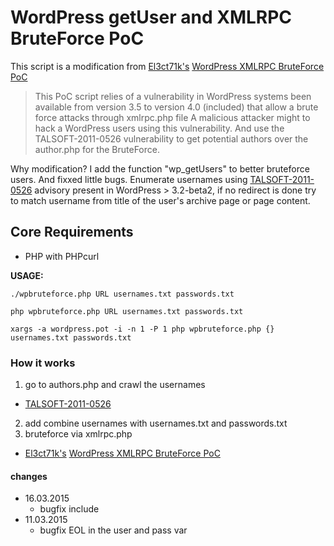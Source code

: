WordPress getUser and XMLRPC BruteForce PoC
===========

This script is a modification from [El3ct71k's](https://github.com/El3ct71k) [WordPress XMLRPC BruteForce PoC](https://github.com/El3ct71k/WordPress-XMLRPC-BruteForce-PoC)
> This PoC script relies of a vulnerability in WordPress systems been available from version 3.5 to version 4.0 (included) that allow a brute force attacks through xmlrpc.php file A malicious attacker might to hack a WordPress users using this vulnerability. And use the TALSOFT-2011-0526 vulnerability to get potential authors over the author.php for the BruteForce.


Why modification? I add the function "wp_getUsers" to better bruteforce users. And fixxed little bugs. Enumerate usernames using [TALSOFT-2011-0526](http://seclists.org/fulldisclosure/2011/May/493) advisory present in WordPress > 3.2-beta2, if no redirect is done try to match username from title of the user's archive page or page content.

## Core Requirements
* PHP with PHPcurl

**USAGE:**

`./wpbruteforce.php URL usernames.txt passwords.txt`

`php wpbruteforce.php URL usernames.txt passwords.txt`

`xargs -a wordpress.pot -i -n 1 -P 1 php wpbruteforce.php {} usernames.txt passwords.txt`



### How it works

1. go to authors.php and crawl the usernames
  * [TALSOFT-2011-0526](http://seclists.org/fulldisclosure/2011/May/493)
2. add combine usernames with usernames.txt and passwords.txt
3. bruteforce via xmlrpc.php
  * [El3ct71k's](https://github.com/El3ct71k) [WordPress XMLRPC BruteForce PoC](https://github.com/El3ct71k/WordPress-XMLRPC-BruteForce-PoC)




#### changes
* 16.03.2015
  * bugfix include
* 11.03.2015
  * bugfix EOL in the user and pass var
